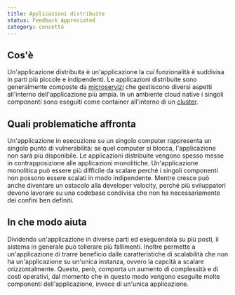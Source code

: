 ```yaml
---
title: Applicazioni distribuite
status: Feedback Appreciated
category: concetto
---
```


## Cos'è

Un'applicazione distribuita è un'applicazione la cui funzionalità è suddivisa in parti più piccole e indipendenti. Le applicazioni distribuite sono generalmente composte da [microservizi](/it/microservices/) che gestiscono diversi aspetti all'interno dell'applicazione più ampia. In un ambiente cloud native i singoli componenti sono eseguiti come container all'interno di un [cluster](/it/cluster/).

## Quali problematiche affronta

Un'applicazione in esecuzione su un singolo computer rappresenta un singolo punto di vulnerabilità: se quel computer si blocca, l'applicazione non sarà più disponibile. Le applicazioni distribuite vengono spesso messe in contrapposizione alle applicazioni monolitiche. Un'applicazione monolitica può essere più difficile da scalare perché i singoli componenti non possono essere scalati in modo indipendente. Mentre cresce può anche diventare un ostacolo alla developer velocity, perché più sviluppatori devono lavorare su una codebase condivisa che non ha necessariamente dei confini ben definiti.

## In che modo aiuta

Dividendo un'applicazione in diverse parti ed eseguendola su più posti, il sistema in generale può tollerare più fallimenti. Inoltre permette a un'applicazione di trarre beneficio dalle caratteristiche di scalabilità che non ha un'applicazione su un'unica instanza, ovvero la capcità a scalare orizzontalmente. Questo, però, comporta un aumento di complessità e di costi operativi, dal momento che in questo modo vengono eseguite molte componenti dell'applicazione, invece di un'unica applicazione.
